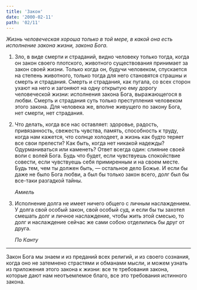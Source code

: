 ```yaml
---
title: 'Закон'
date: '2000-02-11'
path: '02/11'
---
```


*Жизнь человеческая хороша только в той мере, в какой она есть исполнение закона жизни, закона Бога.*

1.
    Зло, в виде смерти и страданий, видно человеку только тогда, когда он закон своего плотского, животного существования принимает за закон своей жизни. Только когда он, будучи человеком, спускается на степень животного, только тогда для него становятся страшны и смерть и страдания. Смерть и страдания, как пугала, со всех сторон ухают на него и загоняют на одну открытую ему дорогу человеческой жизни: исполнения закона Бога, выражающегося в любви. Смерть и страдания суть только преступления человеком этого закона. Для человека же, вполне живущего по закону Бога, нет смерти, нет страдания.

2.
    Что делать, когда все нас оставляет: здоровье, радость, привязанность, свежесть чувства, память, способность к труду, когда нам кажется, что солнце холодеет, а жизнь как будто теряет все свои прелести? Как быть, когда нет никакой надежды? Одурманиваться или каменеть? Ответ всегда один: слияние своей воли с волей Бога. Будь что будет, если чувствуешь спокойствие совести, если чувствуешь себя примиренным и на своем месте. Будь тем, чем ты должен быть, — остальное дело Божье. И если бы даже не было Бога любви, а был бы только закон всего, долг был бы все-таки разгадкой тайны.

    *Амиель*

3.
    Исполнение долга не имеет ничего общего с личным наслаждением. У долга свой особый закон, свой особый суд, и если бы ты захотел смешать долг и личное наслаждение, чтобы жить этой смесью, то долг и наслаждение сейчас же сами собою отделились бы друг от друга.

    *По Канту*

---

Закон Бога мы знаем и из преданий всех религий, и из своего сознания, когда оно не затемнено страстями и обманами мысли, и можем узнать из приложения этого закона к жизни: все те требования закона, которые дают нам неотъемлемое благо, все это требования истинного закона.
